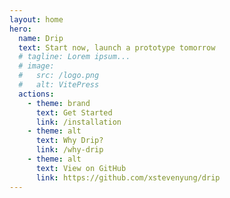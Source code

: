 ```yaml
---
layout: home
hero:
  name: Drip
  text: Start now, launch a prototype tomorrow
  # tagline: Lorem ipsum...
  # image:
  #   src: /logo.png
  #   alt: VitePress
  actions:
    - theme: brand
      text: Get Started
      link: /installation
    - theme: alt
      text: Why Drip?
      link: /why-drip
    - theme: alt
      text: View on GitHub
      link: https://github.com/xstevenyung/drip
---
```

